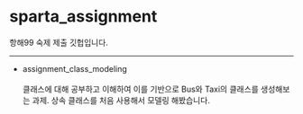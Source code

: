 # sparta_assignment
항해99 숙제 제출 깃헙입니다.

---
* assignment_class_modeling </br></br>
클래스에 대해 공부하고 이해하여 이를 기반으로 Bus와 Taxi의 클래스를 생성해보는 과제.
상속 클래스를 처음 사용해서 모델링 해봤습니다.
